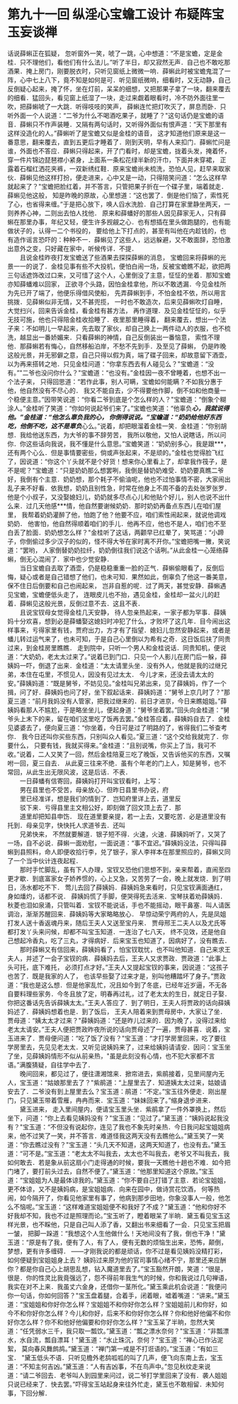 # 第九十一回  纵淫心宝蟾工设计  布疑阵宝玉妄谈禅


话说薛蝌正在狐疑，    忽听窗外一笑，唬了一跳，心中想道：“不是宝蟾，定是金桂．只不理他们，看他们有什么法儿。”听了半日，却又寂然无声．自己也不敢吃那酒果．掩上房门，刚要脱衣时，只听见窗纸上微微一响．薛蝌此时被宝蟾鬼混了一阵，心中七上八下，竟不知是如何是可．听见窗纸微响，细看时，又无动静，自己反倒疑心起来，掩了怀，坐在灯前，呆呆的细想，又把那果子拿了一块，翻来覆去的细看．猛回头，看见窗上纸湿了一块，走过来觑着眼看时，冷不防外面往里一吹，把薛蝌唬了一大跳．听得吱吱的笑声，    薛蝌连忙把灯吹灭了，屏息而卧．只听外面一个人说道：“二爷为什么不喝酒吃果子，就睡了？"这句话仍是宝蟾的语音．薛蝌只不作声装睡．又隔有两句话时，又听得外面似有恨声道：“天下那里有这样没造化的人。”薛蝌听了是宝蟾又似是金桂的语音，    这才知道他们原来是这一番意思，翻来覆去，直到五更后才睡着了．刚到天明，早有人来扣门．薛蝌忙问是谁，外面也不答应．薛蝌只得起来，开了门看时，却是宝蟾，拢着头发，掩着怀，穿一件片锦边琵琶襟小紧身，上面系一条松花绿半新的汗巾，下面并未穿裙，    正露着石榴红洒花夹裤，一双新绣红鞋．原来宝蟾尚未梳洗，恐怕人见，赶早来取家伙．薛蝌见他这样打扮，便走进来，心中又是一动，只得陪笑问道：“怎么这样早就起来了？"宝蟾把脸红着，并不答言，只管把果子折在一个碟子里，端着就走．薛蝌见他这般，    知是昨晚的原故，心里想道：“这也罢了．倒是他们恼了，索性死了心，也省得来缠。”于是把心放下，唤人舀水洗脸．自己打算在家里静坐两天，一则养养心神，二则出去怕人找他．    原来和薛蟠好的那些人因见薛家无人，只有薛蝌在那里办事，年纪又轻，便生许多觊觎之心．也有想插在里头做跑腿的，也有能做状子的，认得一二个书役的，    要给他上下打点的，甚至有叫他在内趁钱的，也有造作谣言恐吓的：种种不一．薛蝌见了这些人，远远躲避，又不敢面辞，恐怕激出意外之变，只好藏在家中，听候传详．不提．    
　　且说金桂昨夜打发宝蟾送了些酒果去探探薛蝌的消息，    宝蟾回来将薛蝌的光景一一的说了．金桂见事有些不大投机，便怕白闹一场，反被宝蟾瞧不起，欲把两三句话遮饰改过口来，又可惜了这个人，心里倒没了主意，怔怔的坐着．那知宝蟾亦知薛蟠难以回家，    正欲寻个头路，因怕金桂拿他，所以不敢透漏．今见金桂所为先已开了端了，他便乐得借风使船，    先弄薛蝌到手，不怕金桂不依，所以用言挑拨．见薛蝌似非无情，又不甚兜揽，    一时也不敢造次，后来见薛蝌吹灯自睡，大觉扫兴，回来告诉金桂，看金桂有甚方法，    再作道理．及见金桂怔怔的，似乎无技可施，他也只得陪金桂收拾睡了．夜里那里睡得着，    翻来覆去，想出一个法子来：不如明儿一早起来，先去取了家伙，却自己换上一两件动人的衣服，也不梳洗，越显出一番娇媚来．只看薛蝌的神情，自己反倒装出一番恼意，    索性不理他．那薛蝌若有悔心，自然移船泊岸，不愁不先到手．及至见了薛蝌，    仍是昨晚这般光景，并无邪僻之意，自己只得以假为真，端了碟子回来，却故意留下酒壶，以为再来搭转之地．只见金桂问道：“你拿东西去有人碰见么？"宝蟾道：“没有。”"二爷也没问你什么？"宝蟾道：“也没有。”金桂因一夜不曾睡着，也想不出一个法子来，    只得回思道：“若作此事，别人可瞒，宝蟾如何能瞒？不如我分惠于他，他自然没有不尽心的．    我又不能自去，少不得要他作脚，倒不如和他商量一个稳便主意。”因带笑说道：“你看二爷到底是个怎么样的人？"宝蟾道：“倒象个糊涂人。”金桂听了笑道：“你如何说起爷们来了。”宝蟾也笑道：“他辜负***心，我就说得他。”金桂道：“他怎么辜负我的心，    你倒得说说。”宝蟾道：“奶奶给他好东西吃，他倒不吃，这不是辜负***心么。”说着，却把眼溜着金桂一笑．金桂道：“你别胡想．我给他送东西，为大爷的事不辞劳苦，    我所以敬他，又怕人说瞎话，所以问你．你这些话向我说，我不懂是什么意思。”宝蟾笑道：“奶奶别多心，我是跟***，还有两个心么．但是事情要密些，倘或声张起来，不是顽的。”金桂也觉得脸飞红了，因说道：“你这个丫头就不是个好货！想来你心里看上了，却拿我作筏子，是不是呢？"宝蟾道：“只是奶奶那么想罢咧，我倒是替奶奶难受．奶奶要真瞧二爷好，我倒有个主意．奶奶想，那个耗子不偷油呢，他也不过怕事情不密，大家闹出乱子来不好看．依我想，奶奶且别性急，时常在他身上不周不备的去处张罗张罗．他是个小叔子，又没娶媳妇儿，奶奶就多尽点心儿和他贴个好儿，别人也说不出什么来．过几天他感***情，他自然要谢候奶奶．那时奶奶再备点东西儿在咱们屋里，    我帮着奶奶灌醉了他，怕跑了他？他要不应，咱们索性闹起来，就说他调戏奶奶．    他害怕，他自然得顺着咱们的手儿．他再不应，他也不是人，咱们也不至白丢了脸面．奶奶想怎么样？"金桂听了这话，两颧早已红晕了，笑骂道：“小蹄子，你倒偷过多少汉子的似的，怪不得大爷在家时离不开你。”宝蟾把嘴一撇，笑说道：“罢哟，    人家倒替奶奶拉纤，奶奶倒往我们说这个话咧。”从此金桂一心笼络薛蝌，倒无心混闹了．家中也少觉安静．    
　　当日宝蟾自去取了酒壶，仍是稳稳重重一脸的正气．薛蝌偷眼看了，反倒后悔，疑心或者是自己错想了他们，也未可知．果然如此，倒辜负了他这一番美意，保不住日后倒要和自己也闹起来，    岂非自惹的呢．过了两天，甚觉安静．薛蝌遇见宝蟾，宝蟾便低头走了，    连眼皮儿也不抬，遇见金桂，金桂却一盆火儿的赶着．薛蝌见这般光景，反倒过意不去．这且不表．    
　　且说宝钗母女觉得金桂几天安静，    待人忽亲热起来，一家子都为罕事．薛姨妈十分欢喜，想到必是薛蟠娶这媳妇时冲犯了什么，才败坏了这几年．目今闹出这样事来，亏得家里有钱，贾府出力，方才有了指望．媳妇儿忽然安静起来，或者是蟠儿转过运气来了，也未可知，于是自己心里倒以为希有之奇．这日饭后扶了同贵过来，到金桂房里瞧瞧．    走到院中，只听一个男人和金桂说话．同贵知机，便说道：“大奶奶，老太太过来了。”说着已到门口．只见一个人影儿在房门后一躲，薛姨妈一吓，倒退了出来．金桂道：“太太请里头坐．没有外人，他就是我的过继兄弟，本住在屯里，不惯见人，因没有见过太太．    今儿才来，还没去请太太的安。”薛姨妈道：“既是舅爷，不妨见见。”金桂叫兄弟出来，见了薛姨妈，作了一个揖，问了好．薛姨妈也问了好，坐下叙起话来．薛姨妈道：“舅爷上京几时了？"那夏三道：“前月我妈没有人管家，把我过继来的．前日才进京，今日来瞧姐姐。”薛姨妈看那人不尴尬，于是略坐坐儿，便起身道：“舅爷坐着罢。”回头向金桂道：“舅爷头上末下的来，留在咱们这里吃了饭再去罢。”金桂答应着，薛姨妈自去了．金桂见婆婆去了，便向夏三道：“你坐着，今日可是过了明路的了，省得我们二爷查考你．    我今日还叫你买些东西，只别叫众人看见。”夏三道：“这个交给我就完了．你要什么，    只要有钱，我就买得来。”金桂道：“且别说嘴，你买上了当，我可不收。”说着，二人又笑了一回，然后金桂陪夏三吃了晚饭，又告诉他买的东西，又嘱咐一回，夏三自去．    从此夏三往来不绝．虽有个年老的门上人，知是舅爷，也不常回，从此生出无限风波，这是后话．不表．    
　　一日薛蟠有信寄回，薛姨妈打开叫宝钗看时，上写：    
　　男在县里也不受苦，母亲放心．但昨日县里书办说，府    
　　里已经准详，想是我们的情到了．岂知府里详上去，道里反    
　　驳下来．亏得县里主文相公好，即刻做了回文顶上去了．那    
　　道里却把知县申饬．    现在道里要亲提，若一上去，又要吃苦．必是道里没有托到．母亲见字，快快托人求道爷去．还叫    
　　兄弟快来，    不然就要解道．银子短不得．火速，火速．薛姨妈听了，又哭了一场，自不必说．薛蝌一面劝慰，一面说道：“事不宜迟。”薛姨妈没法，只得叫薛蝌到县照料，命人即便收拾行李，兑了银子，家人李祥本在那里照应的，薛蝌又同了一个当中伙计连夜起程．    
　　那时手忙脚乱，虽有下人办理，宝钗又恐他们思想不到，亲来帮着，直闹至四更才歇．到底富家女子娇养惯的，心上又急，又苦劳了一会，晚上就发烧．到了明日，汤水都吃不下．    莺儿去回了薛姨妈．薛姨妈急来看时，只见宝钗满面通红，身如燔灼，话都不说．    薛姨妈慌了手脚，便哭得死去活来．宝琴扶着劝薛姨妈．秋菱也泪如泉涌，只管叫着．宝钗不能说话，手也不能摇动，眼干鼻塞．叫人请医调治，渐渐苏醒回来．薛姨妈等大家略略放心．    早惊动荣宁两府的人，先是凤姐打发人送十香返魂丹来，随后王夫人又送至宝丹来．    贾母邢王二夫人以及尤氏等都打发丫头来问候，却都不叫宝玉知道．一连治了七八天，    终不见效，还是他自己想起冷香丸，吃了三丸，才得病好．后来宝玉也知道了，因病好了，没有瞧去．    
　　那时薛蝌又有信回来，薛姨妈看了，怕宝钗耽忧，也不叫他知道．自己来求王夫人，并述了一会子宝钗的病．薛姨妈去后，王夫人又求贾政．贾政道：“此事上头可托，底下难托，    必须打点才好。”王夫人又提起宝钗的事来，因说道：“这孩子也苦了．既是我家的人了，    也该早些娶了过来才是，别叫他糟踏坏了身子。”贾政道：“我也是这么想．但是他家乱忙，况且如今到了冬底，已经年近岁逼，不无各自要料理些家务．今冬且放了定，明春再过礼，过了老太太的生日，就定日子娶．你把这番话先告诉薛姨太太。”王夫人答应了．到了明日，王夫人将贾政的话向薛姨妈述了．薛姨妈想着也是．到了饭后，    王夫人陪着来到贾母房中，大家让了坐．贾母道：“姨太太才过来？"薛姨妈道：“还是昨儿过来的．因为晚了，没得过来给老太太请安。”王夫人便把贾政昨夜所说的话向贾母述了一遍，贾母甚喜．说着，宝玉进来了．贾母便问道：“吃了饭了没有？"宝玉道：“才打学房里回来，吃了要往学房里去，先见见老太太．又听见说姨妈来了，过来给姨妈请请安．因问：宝玉坐了坐，见薛姨妈情形不似从前亲热，"虽是此刻没有心情，也不犯大家都不言语。”满腹猜疑，自往学中去了．    
　　晚间回来，都见过了，便往潇湘馆来．掀帘进去，紫鹃接着，见里间屋内无人，宝玉道：“姑娘那里去了？"紫鹃道：“上屋里去了．知道姨太太过来，姑娘请安去了．二爷没有到上屋里去么？宝玉道：鹃道：“不定。”宝玉往外便走．刚出屋门，只见黛玉带着雪雁，冉冉而来．宝玉道：“妹妹回来了。”缩身退步进来．    
　　黛玉进来，    走入里间屋内，便请宝玉里头坐．紫鹃拿了一件外罩换上，然后坐下，问道：“你上去看见姨妈没有？"宝玉道：“见过了。”黛玉道：“姨妈说起我没有？"宝玉道：“不但没有说起你，连见了我也不象先时亲热．今日我问起宝姐姐病来，他不过笑了一笑，并不答言．难道怪我这两天没有去瞧他么。”黛玉笑了一笑道：“你去瞧过没有？"宝玉道：“头几天不知道，这两天知道了，也没有去。”黛玉道：“可不是。”宝玉道：“老太太不叫我去，太太也不叫我去，老爷又不叫我去，我如何敢去．若是象从前这扇小门走得通的时候，要我一天瞧他十趟也不难．如今把门堵了，要打前头过去，自然不便了。”黛玉道：“他那里知道这个原故。”宝玉道：“宝姐姐为人是最体谅我的。”黛玉道：“你不要自己打错了主意．若论宝姐姐，更不体谅，又不是姨妈病，是宝姐姐病．向来在园中，做诗赏花饮酒，    何等热闹，如今隔开了，你看见他家里有事了，他病到那步田地，你象没事人一般，他怎么不恼呢。”宝玉道：“这样难道宝姐姐便不和我好了不成？"黛玉道：“他和你好不好我却不知，我也不过是照理而论。”宝玉听了，瞪着眼呆了半晌．黛玉看见宝玉这样光景，也不睬他，只是自己叫人添了香，又翻出书来细看了一会．只见宝玉把眉一皱，    把脚一跺道：“我想这个人生他做什么！天地间没有了我，倒也干净！"黛玉道：“原是有了我，便有了人，有了人，便有无数的烦恼生出来，恐怖，颠倒，梦想，更有许多缠碍．    ——才刚我说的都是顽话，你不过是看见姨妈没精打彩，如何便疑到宝姐姐身上去？    姨妈过来原为他的官司事情心绪不宁，那里还来应酬你？都是你自己心上胡思乱想，钻入魔道里去了。”宝玉豁然开朗，笑道：“很是，很是．你的性灵比我竟强远了，怨不得前年我生气的时候，你和我说过几句禅语，我实在对不上来．我虽丈六金身，还借你一茎所化。”黛玉乘此机会说道：“我便问你一句话，你如何回答？"宝玉盘着腿，合着手，闭着眼，嘘着嘴道：“讲来。”黛玉道：“宝姐姐和你好你怎么样？宝姐姐不和你好你怎么样？宝姐姐前儿和你好，如今不和你好你怎么样？今儿和你好，后来不和你好你怎么样？你和他好他偏不和你好你怎么样？你不和他好他偏要和你好你怎么样？"宝玉呆了半晌，忽然大笑道：“任凭弱水三千，我只取一瓢饮。”黛玉道：“瓢之漂水奈何？"宝玉道：“非瓢漂水，水自流，瓢自漂耳！"黛玉道：“水止珠沉，奈何？"宝玉道：“禅心已作沾泥絮，    莫向春风舞鹧鸪。”黛玉道：“禅门第一戒是不打诳语的。”宝玉道：“有如三宝．    "黛玉低头不语．只听见檐外老鸹呱呱的叫了几声，便飞向东南上去，宝玉道：“不知主何吉凶。”黛玉道：“人有吉凶事，不在鸟声中。”忽见秋纹走来说道：“请二爷回去．老爷叫人到园里来问过，说二爷打学里回来了没有．袭人姐姐只说已经来了．快去罢。”吓得宝玉站起身来往外忙走，黛玉也不敢相留．未知何事，下回分解．

